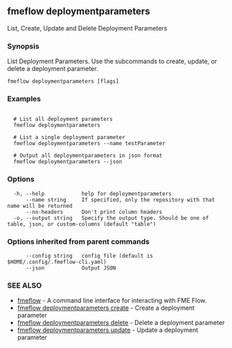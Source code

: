 ## fmeflow deploymentparameters

List, Create, Update and Delete Deployment Parameters

### Synopsis

List Deployment Parameters. Use the subcommands to create, update, or delete a deployment parameter.

```
fmeflow deploymentparameters [flags]
```

### Examples

```

  # List all deployment parameters
  fmeflow deploymentparameters
	
  # List a single deployment parameter
  fmeflow deploymentparameters --name testParameter
	
  # Output all deploymentparameters in json format
  fmeflow deploymentparameters --json
```

### Options

```
  -h, --help            help for deploymentparameters
      --name string     If specified, only the repository with that name will be returned
      --no-headers      Don't print column headers
  -o, --output string   Specify the output type. Should be one of table, json, or custom-columns (default "table")
```

### Options inherited from parent commands

```
      --config string   config file (default is $HOME/.config/.fmeflow-cli.yaml)
      --json            Output JSON
```

### SEE ALSO

* [fmeflow](fmeflow.md)	 - A command line interface for interacting with FME Flow.
* [fmeflow deploymentparameters create](fmeflow_deploymentparameters_create.md)	 - Create a deployment parameter
* [fmeflow deploymentparameters delete](fmeflow_deploymentparameters_delete.md)	 - Delete a deployment parameter
* [fmeflow deploymentparameters update](fmeflow_deploymentparameters_update.md)	 - Update a deployment parameter

